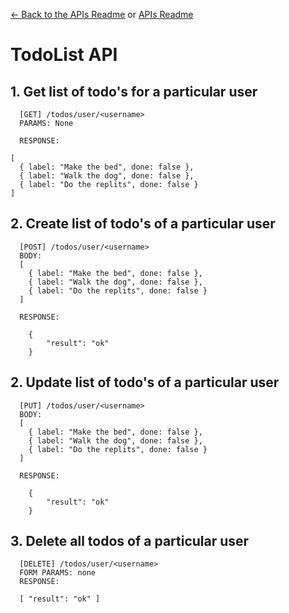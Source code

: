 [<- Back to the APIs Readme](../docs/README.md) or [APIs Readme](../README.md)

# TodoList API
          
## 1. Get list of todo's for a particular user
```
  [GET] /todos/user/<username>
  PARAMS: None

  RESPONSE:
  
[
  { label: "Make the bed", done: false },
  { label: "Walk the dog", done: false },
  { label: "Do the replits", done: false }
]
```
## 2. Create list of todo's of a particular user
```
  [POST] /todos/user/<username>
  BODY:
  [
    { label: "Make the bed", done: false },
    { label: "Walk the dog", done: false },
    { label: "Do the replits", done: false }
  ]
  
  RESPONSE:
  
    {
        "result": "ok"
    }
```
## 2. Update list of todo's of a particular user
```
  [PUT] /todos/user/<username>
  BODY:
  [
    { label: "Make the bed", done: false },
    { label: "Walk the dog", done: false },
    { label: "Do the replits", done: false }
  ]
  
  RESPONSE:
  
    {
        "result": "ok"
    }
```
## 3. Delete all todos of a particular user
```
  [DELETE] /todos/user/<username>
  FORM PARAMS: none
  RESPONSE:
  
  [ "result": "ok" ]
```
